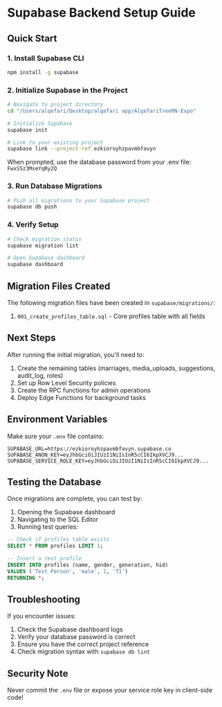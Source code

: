 # Supabase Backend Setup Guide

## Quick Start

### 1. Install Supabase CLI

```bash
npm install -g supabase
```

### 2. Initialize Supabase in the Project

```bash
# Navigate to project directory
cd "/Users/alqefari/Desktop/alqefari app/AlqefariTreeRN-Expo"

# Initialize Supabase
supabase init

# Link to your existing project
supabase link --project-ref ezkioroyhzpavmbfavyn
```

When prompted, use the database password from your .env file: `FwxS5z3MseYqRy2Q`

### 3. Run Database Migrations

```bash
# Push all migrations to your Supabase project
supabase db push
```

### 4. Verify Setup

```bash
# Check migration status
supabase migration list

# Open Supabase dashboard
supabase dashboard
```

## Migration Files Created

The following migration files have been created in `supabase/migrations/`:

1. `001_create_profiles_table.sql` - Core profiles table with all fields

## Next Steps

After running the initial migration, you'll need to:

1. Create the remaining tables (marriages, media_uploads, suggestions, audit_log, roles)
2. Set up Row Level Security policies
3. Create the RPC functions for admin operations
4. Deploy Edge Functions for background tasks

## Environment Variables

Make sure your `.env` file contains:

```
SUPABASE_URL=https://ezkioroyhzpavmbfavyn.supabase.co
SUPABASE_ANON_KEY=eyJhbGciOiJIUzI1NiIsInR5cCI6IkpXVCJ9...
SUPABASE_SERVICE_ROLE_KEY=eyJhbGciOiJIUzI1NiIsInR5cCI6IkpXVCJ9...
```

## Testing the Database

Once migrations are complete, you can test by:

1. Opening the Supabase dashboard
2. Navigating to the SQL Editor
3. Running test queries:

```sql
-- Check if profiles table exists
SELECT * FROM profiles LIMIT 1;

-- Insert a test profile
INSERT INTO profiles (name, gender, generation, hid) 
VALUES ('Test Person', 'male', 1, 'T1')
RETURNING *;
```

## Troubleshooting

If you encounter issues:

1. Check the Supabase dashboard logs
2. Verify your database password is correct
3. Ensure you have the correct project reference
4. Check migration syntax with `supabase db lint`

## Security Note

Never commit the `.env` file or expose your service role key in client-side code!